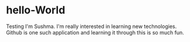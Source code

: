# hello-World
Testing
I'm Sushma. I'm really interested in learning new technologies. Github is one such application and learning it through this is so much fun.
